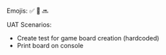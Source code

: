 Emojis:
✅ 🚧 🔜

UAT Scenarios:
- Create test for game board creation (hardcoded)
- Print board on console

